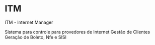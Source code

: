 # ITM
ITM - Internet Manager

Sistema para controle para provedores de Internet
  Gestão de Clientes
  Geração de Boleto, Nfe e SISI
